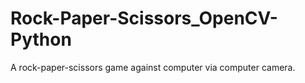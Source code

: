# Rock-Paper-Scissors_OpenCV-Python
A rock-paper-scissors game against computer via computer camera. 
